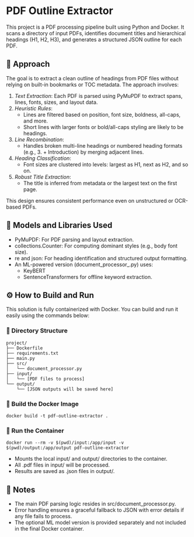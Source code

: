 # PDF Outline Extractor

This project is a PDF processing pipeline built using Python and Docker. It scans a directory of input PDFs, identifies document titles and hierarchical headings (H1, H2, H3), and generates a structured JSON outline for each PDF.

## 📌 Approach

The goal is to extract a clean outline of headings from PDF files without relying on built-in bookmarks or TOC metadata. The approach involves:

1. *Text Extraction*: Each PDF is parsed using PyMuPDF to extract spans, lines, fonts, sizes, and layout data.
2. *Heuristic Rules*:
   - Lines are filtered based on position, font size, boldness, all-caps, and more.
   - Short lines with larger fonts or bold/all-caps styling are likely to be headings.
3. *Line Recombination*:
   - Handles broken multi-line headings or numbered heading formats (e.g., 3. + Introduction) by merging adjacent lines.
4. *Heading Classification*:
   - Font sizes are clustered into levels: largest as H1, next as H2, and so on.
5. *Robust Title Extraction*:
   - The title is inferred from metadata or the largest text on the first page.

This design ensures consistent performance even on unstructured or OCR-based PDFs.

## 🧠 Models and Libraries Used

- PyMuPDF: For PDF parsing and layout extraction.
- collections.Counter: For computing dominant styles (e.g., body font size).
- re and json: For heading identification and structured output formatting.
- An ML-powered version (document_processor_.py) uses:
  - KeyBERT
  - SentenceTransformers for offline keyword extraction.


## ⚙ How to Build and Run

This solution is fully containerized with Docker. You can build and run it easily using the commands below:

### 📁 Directory Structure

```
project/
├── Dockerfile
├── requirements.txt
├── main.py
├── src/
│   └── document_processor.py
├── input/
│   └── [PDF files to process]
└── output/
    └── [JSON outputs will be saved here]
```

### 🧪 Build the Docker Image

```
docker build -t pdf-outline-extractor .
```

### 🚀 Run the Container

```
docker run --rm -v $(pwd)/input:/app/input -v $(pwd)/output:/app/output pdf-outline-extractor
```

- Mounts the local input/ and output/ directories to the container.
- All .pdf files in input/ will be processed.
- Results are saved as .json files in output/.



## 🧩 Notes

- The main PDF parsing logic resides in src/document_processor.py.
- Error handling ensures a graceful fallback to JSON with error details if any file fails to process.
- The optional ML model version is provided separately and not included in the final Docker container.